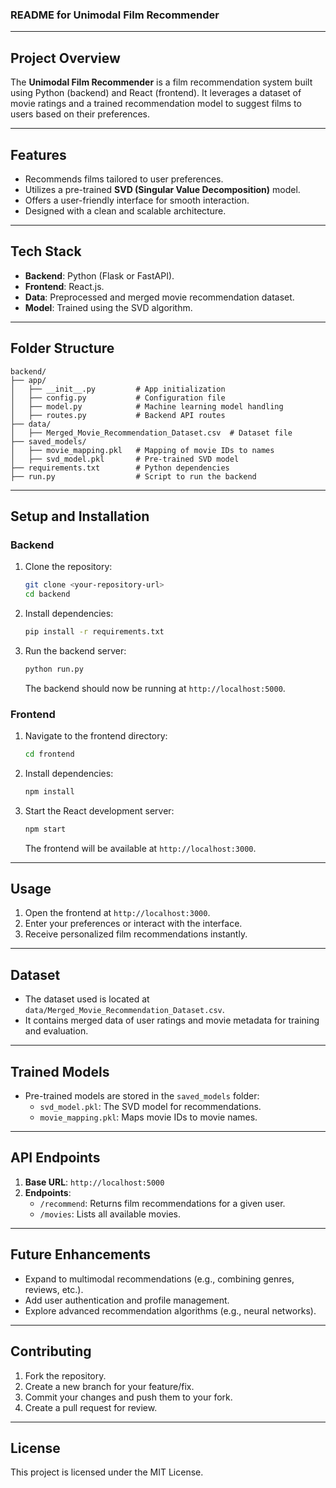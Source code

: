### **README for Unimodal Film Recommender**

---

## **Project Overview**
The **Unimodal Film Recommender** is a film recommendation system built using Python (backend) and React (frontend). It leverages a dataset of movie ratings and a trained recommendation model to suggest films to users based on their preferences.

---

## **Features**
- Recommends films tailored to user preferences.
- Utilizes a pre-trained **SVD (Singular Value Decomposition)** model.
- Offers a user-friendly interface for smooth interaction.
- Designed with a clean and scalable architecture.

---

## **Tech Stack**
- **Backend**: Python (Flask or FastAPI).
- **Frontend**: React.js.
- **Data**: Preprocessed and merged movie recommendation dataset.
- **Model**: Trained using the SVD algorithm.

---

## **Folder Structure**
```
backend/
├── app/
│   ├── __init__.py         # App initialization
│   ├── config.py           # Configuration file
│   ├── model.py            # Machine learning model handling
│   ├── routes.py           # Backend API routes
├── data/
│   ├── Merged_Movie_Recommendation_Dataset.csv  # Dataset file
├── saved_models/
│   ├── movie_mapping.pkl   # Mapping of movie IDs to names
│   ├── svd_model.pkl       # Pre-trained SVD model
├── requirements.txt        # Python dependencies
├── run.py                  # Script to run the backend
```

---

## **Setup and Installation**

### **Backend**
1. Clone the repository:
   ```bash
   git clone <your-repository-url>
   cd backend
   ```
2. Install dependencies:
   ```bash
   pip install -r requirements.txt
   ```
3. Run the backend server:
   ```bash
   python run.py
   ```
   The backend should now be running at `http://localhost:5000`.

### **Frontend**
1. Navigate to the frontend directory:
   ```bash
   cd frontend
   ```
2. Install dependencies:
   ```bash
   npm install
   ```
3. Start the React development server:
   ```bash
   npm start
   ```
   The frontend will be available at `http://localhost:3000`.

---

## **Usage**
1. Open the frontend at `http://localhost:3000`.
2. Enter your preferences or interact with the interface.
3. Receive personalized film recommendations instantly.

---

## **Dataset**
- The dataset used is located at `data/Merged_Movie_Recommendation_Dataset.csv`.
- It contains merged data of user ratings and movie metadata for training and evaluation.

---

## **Trained Models**
- Pre-trained models are stored in the `saved_models` folder:
  - `svd_model.pkl`: The SVD model for recommendations.
  - `movie_mapping.pkl`: Maps movie IDs to movie names.

---

## **API Endpoints**
1. **Base URL**: `http://localhost:5000`
2. **Endpoints**:
   - `/recommend`: Returns film recommendations for a given user.
   - `/movies`: Lists all available movies.

---

## **Future Enhancements**
- Expand to multimodal recommendations (e.g., combining genres, reviews, etc.).
- Add user authentication and profile management.
- Explore advanced recommendation algorithms (e.g., neural networks).

---

## **Contributing**
1. Fork the repository.
2. Create a new branch for your feature/fix.
3. Commit your changes and push them to your fork.
4. Create a pull request for review.

---

## **License**
This project is licensed under the MIT License.

